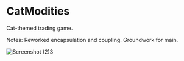 # CatModities
Cat-themed trading game.

Notes: Reworked encapsulation and coupling. Groundwork for main.


![Screenshot (2)3](https://user-images.githubusercontent.com/91226933/196274910-aae8d429-c879-49c1-90b9-ff4bf9b4e207.jpg)

